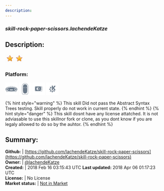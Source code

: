 ```yaml
---
description: 
---
```


### _skill-rock-paper-scissors.lachendeKatze_  
## Description:  
  
![](../.gitbook/assets/star.png)![](../.gitbook/assets/star.png)  
### Platform:  
 ![Mark I](../.gitbook/assets/mark-1-icon.png)  ![Mark II](../.gitbook/assets/mark-2-icon.png)  ![Picroft](../.gitbook/assets/picroft-icon.png)  ![plasmoid](../.gitbook/assets/kde.png)   
  
{% hint style="warning" %}
This skill Did not pass the Abstract Syntax Trees testing. Skill properly do not work in current state.
{% endhint %}
{% hint style="danger" %}
This skill dosnt have any license attatched. It is not adviasable to use this skillnor fork or clone, as you dont know if you are legaly allowed to do so by the auhtor.
{% endhint %}
  
## Summary:  
**Github:** | [https://github.com/lachendeKatze/skill-rock-paper-scissors](https://github.com/lachendeKatze/skill-rock-paper-scissors)  
**Owner:** | [@lachendeKatze](https://github.com/lachendeKatze)  
**Created:** | 2018 Feb 16 03:15:43 UTC  **Last updated:** 2018 Apr 06 01:17:23 UTC  
**License:** | No License  
**Market status:** | [Not in Market](https://market.mycroft.ai/skill/)  
